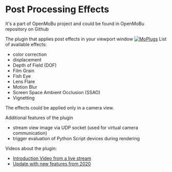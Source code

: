 # Post Processing Effects
 It's a part of OpenMoBu project and could be found in OpenMoBu repository on Github
 
The plugin that applies post effects in your viewport window
[![MoPlugs](https://github.com/Neill3d/MoBu/blob/master/Documentation/Images/Bryan_usecase.jpg)]()
List of available effects:
* color correction
* displacement
* Depth of Field (DOF)
* Film Grain
* Fish Eye
* Lens Flare
* Motion Blur
* Screen Space Ambient Occlusion (SSAO)
* Vignetting

The effects could be applied only in a camera view.

Additional features of the plugin
* stream view image via UDP socket (used for virtual camera communication)
* trigger evaluation of Python Script devices during rendering

Videos about the plugin:
* [Introduction Video from a live stream](https://www.youtube.com/watch?v=sgzunIbNcp4&t=4887s)
* [Update with new features from 2020](https://youtu.be/AOKk90_bzX4)
